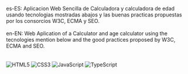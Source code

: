 es-ES: Aplicacion Web Sencilla de Calculadora y calculadora de edad usando tecnologias mostradas abajos y las buenas practicas propuestas por los consorcios W3C, ECMA y SEO.
<br>
<br>
en-EN: Web Aplication of a Calculator and age calculator using the tecnologies mention below and the good practices proposed by W3C, ECMA and SEO.
<br>
<br>
<br>
![HTML5](https://img.shields.io/badge/html5-%23E34F26.svg?style=for-the-badge&logo=html5&logoColor=white)
![CSS3](https://img.shields.io/badge/css3-%231572B6.svg?style=for-the-badge&logo=css3&logoColor=white)
![JavaScript](https://img.shields.io/badge/javascript-%23323330.svg?style=for-the-badge&logo=javascript&logoColor=%23F7DF1E)
![TypeScript](https://img.shields.io/badge/typescript-%23007ACC.svg?style=for-the-badge&logo=typescript&logoColor=white)

